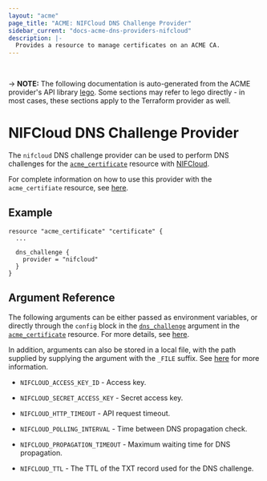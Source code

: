 ```yaml
---
layout: "acme"
page_title: "ACME: NIFCloud DNS Challenge Provider"
sidebar_current: "docs-acme-dns-providers-nifcloud"
description: |-
  Provides a resource to manage certificates on an ACME CA.
---
```

<br>

-> **NOTE:** The following documentation is auto-generated from the
ACME provider's API library [lego](https://go-acme.github.io/lego/).
Some sections may refer to lego directly - in most cases, these
sections apply to the Terraform provider as well.

# NIFCloud DNS Challenge Provider

The `nifcloud` DNS challenge provider can be used to perform DNS challenges for
the [`acme_certificate`][resource-acme-certificate] resource with
[NIFCloud](https://www.nifcloud.com/).

[resource-acme-certificate]: /docs/providers/acme/r/certificate.html

For complete information on how to use this provider with the `acme_certifiate`
resource, see [here][resource-acme-certificate-dns-challenges].

[resource-acme-certificate-dns-challenges]: /docs/providers/acme/r/certificate.html#using-dns-challenges

## Example

```hcl
resource "acme_certificate" "certificate" {
  ...

  dns_challenge {
    provider = "nifcloud"
  }
}
```
## Argument Reference

The following arguments can be either passed as environment variables, or
directly through the `config` block in the
[`dns_challenge`][resource-acme-certificate-dns-challenge-arg] argument in the
[`acme_certificate`][resource-acme-certificate] resource. For more details, see
[here][resource-acme-certificate-dns-challenges].

[resource-acme-certificate-dns-challenge-arg]: /docs/providers/acme/r/certificate.html#dns_challenge

In addition, arguments can also be stored in a local file, with the path
supplied by supplying the argument with the `_FILE` suffix. See
[here][acme-certificate-file-arg-example] for more information.

[acme-certificate-file-arg-example]: /docs/providers/acme/r/certificate.html#using-variable-files-for-provider-arguments

* `NIFCLOUD_ACCESS_KEY_ID` - Access key.
* `NIFCLOUD_SECRET_ACCESS_KEY` - Secret access key.

* `NIFCLOUD_HTTP_TIMEOUT` - API request timeout.
* `NIFCLOUD_POLLING_INTERVAL` - Time between DNS propagation check.
* `NIFCLOUD_PROPAGATION_TIMEOUT` - Maximum waiting time for DNS propagation.
* `NIFCLOUD_TTL` - The TTL of the TXT record used for the DNS challenge.


